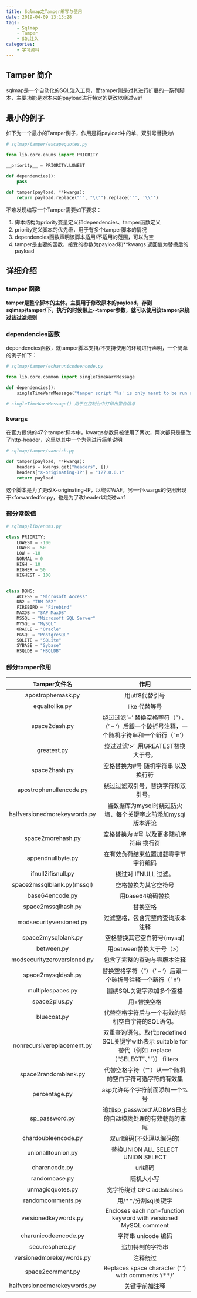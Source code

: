 ```yaml
---
title: Sqlmap之Tamper编写与使用
date: 2019-04-09 13:13:28
tags:
    - Sqlmap
    - Tamper
    - SQL注入 
categories:
    - 学习资料
---
```


## Tamper 简介
sqlmap是一个自动化的SQL注入工具，而tamper则是对其进行扩展的一系列脚本，主要功能是对本来的payload进行特定的更改以绕过waf

## 最小的例子
如下为一个最小的Tamper例子，作用是将payload中的单、双引号替换为\\
```python
# sqlmap/tamper/escapequotes.py

from lib.core.enums import PRIORITY

__priority__ = PRIORITY.LOWEST

def dependencies():
    pass

def tamper(payload, **kwargs):
    return payload.replace("'", "\\'").replace('"', '\\"')
```
<!-- more -->

不难发现编写一个Tamper需要如下要求：
1. 脚本结构为priority变量定义和dependencies、tamper函数定义
2. priority定义脚本的优先级，用于有多个tamper脚本的情况
3. dependencies函数声明该脚本适用/不适用的范围，可以为空
4. tamper是主要的函数，接受的参数为payload和**kwargs
返回值为替换后的payload

## 详细介绍
### tamper 函数

__tamper是整个脚本的主体。主要用于修改原本的payload，存到sqlmap/tamper/下，执行的时候带上--tamper参数，就可以使用该tamper来绕过该过滤规则__

### dependencies函数
dependencies函数，就tamper脚本支持/不支持使用的环境进行声明，一个简单的例子如下：
```python
# sqlmap/tamper/echarunicodeencode.py

from lib.core.common import singleTimeWarnMessage

def dependencies():
    singleTimeWarnMessage("tamper script '%s' is only meant to be run against ASP or ASP.NET web applications" % os.path.basename(__file__).split(".")[0])

# singleTimeWarnMessage() 用于在控制台中打印出警告信息
```

### kwargs
在官方提供的47个tamper脚本中，kwargs参数只被使用了两次，两次都只是更改了http-header，这里以其中一个为例进行简单说明
```python
# sqlmap/tamper/vanrish.py

def tamper(payload, **kwargs):
    headers = kwargs.get("headers", {})
    headers["X-originating-IP"] = "127.0.0.1"
    return payload
```
这个脚本是为了更改X-originating-IP，以绕过WAF，另一个kwargs的使用出现于xforwardedfor.py，也是为了改header以绕过waf

### 部分常数值
```python
# sqlmap/lib/enums.py

class PRIORITY:
    LOWEST = -100
    LOWER = -50
    LOW = -10
    NORMAL = 0
    HIGH = 10
    HIGHER = 50
    HIGHEST = 100


class DBMS:
    ACCESS = "Microsoft Access"
    DB2 = "IBM DB2"
    FIREBIRD = "Firebird"
    MAXDB = "SAP MaxDB"
    MSSQL = "Microsoft SQL Server"
    MYSQL = "MySQL"
    ORACLE = "Oracle"
    PGSQL = "PostgreSQL"
    SQLITE = "SQLite"
    SYBASE = "Sybase"
    HSQLDB = "HSQLDB"
```

### 部分tamper作用
|Tamper文件名|作用|
|:----:|:----:|
|apostrophemask.py|用utf8代替引号|
|equaltolike.py|like 代替等号|
|space2dash.py|绕过过滤‘=’ 替换空格字符（”），（’ – ‘）后跟一个破折号注释，一个随机字符串和一个新行（’ n’）|
|greatest.py|绕过过滤’>’ ,用GREATEST替换大于号。|
|space2hash.py|空格替换为#号 随机字符串 以及换行符|
|apostrophenullencode.py|绕过过滤双引号，替换字符和双引号。|
|halfversionedmorekeywords.py|当数据库为mysql时绕过防火墙，每个关键字之前添加mysql版本评论|
|space2morehash.py|空格替换为 #号 以及更多随机字符串 换行符|
|appendnullbyte.py|在有效负荷结束位置加载零字节字符编码|
|ifnull2ifisnull.py|绕过对 IFNULL 过滤。|
|space2mssqlblank.py(mssql)|空格替换为其它空符号|
|base64encode.py|用base64编码替换|
|space2mssqlhash.py|替换空格|
|modsecurityversioned.py|过滤空格，包含完整的查询版本注释|
|space2mysqlblank.py|空格替换其它空白符号(mysql)|
|between.py|用between替换大于号（>）|
|modsecurityzeroversioned.py|包含了完整的查询与零版本注释|
|space2mysqldash.py|替换空格字符（”）（’ – ‘）后跟一个破折号注释一个新行（’ n’）|
|multiplespaces.py|围绕SQL关键字添加多个空格|
|space2plus.py|用+替换空格|
|bluecoat.py|代替空格字符后与一个有效的随机空白字符的SQL语句。|
|nonrecursivereplacement.py|双重查询语句。取代predefined SQL关键字with表示 suitable for替代（例如  .replace（“SELECT”、””)） filters|
|space2randomblank.py|代替空格字符（“”）从一个随机的空白字符可选字符的有效集|
|percentage.py|asp允许每个字符前面添加一个%号|
|sp_password.py|追加sp_password’从DBMS日志的自动模糊处理的有效载荷的末尾|
|chardoubleencode.py| 双url编码(不处理以编码的)|
|unionalltounion.py|替换UNION ALL SELECT UNION SELECT|
|charencode.py|url编码|
|randomcase.py|随机大小写|
|unmagicquotes.py|宽字符绕过 GPC  addslashes|
|randomcomments.py|用/**/分割sql关键字|
|versionedkeywords.py|Encloses each non-function keyword with versioned MySQL comment|
|charunicodeencode.py|字符串 unicode 编码|
|securesphere.py|追加特制的字符串|
|versionedmorekeywords.py|注释绕过|
|space2comment.py|Replaces space character (‘ ‘) with comments ‘/**/’|
|halfversionedmorekeywords.py|关键字前加注释|
